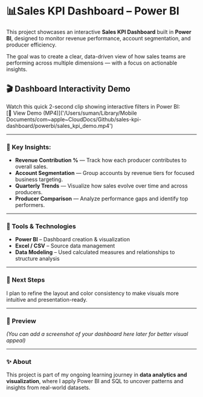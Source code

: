 # 📊Sales KPI Dashboard – Power BI

This project showcases an interactive **Sales KPI Dashboard** built in **Power BI**, designed to monitor revenue performance, account segmentation, and producer efficiency.  

The goal was to create a clear, data-driven view of how sales teams are performing across multiple dimensions — with a focus on actionable insights.

## 🎬 Dashboard Interactivity Demo

Watch this quick 2-second clip showing interactive filters in Power BI:  
[🎥 View Demo (MP4)]('/Users/suman/Library/Mobile Documents/com~apple~CloudDocs/Github/sales-kpi-dashboard/powerbi/sales_kpi_demo.mp4')


---

### 🔹 Key Insights:
- **Revenue Contribution %** — Track how each producer contributes to overall sales.  
- **Account Segmentation** — Group accounts by revenue tiers for focused business targeting.  
- **Quarterly Trends** — Visualize how sales evolve over time and across producers.  
- **Producer Comparison** — Analyze performance gaps and identify top performers.

---

### 🧠 Tools & Technologies
- **Power BI** – Dashboard creation & visualization  
- **Excel / CSV** – Source data management  
- **Data Modeling** – Used calculated measures and relationships to structure analysis  

---

### 🌱 Next Steps
I plan to refine the layout and color consistency to make visuals more intuitive and presentation-ready.  

---

### 📸 Preview
*(You can add a screenshot of your dashboard here later for better visual appeal)*  

---

### ✨ About
This project is part of my ongoing learning journey in **data analytics and visualization**, where I apply Power BI and SQL to uncover patterns and insights from real-world datasets.
